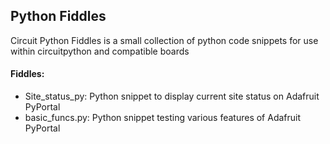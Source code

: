 ## Python Fiddles

Circuit Python Fiddles is a small collection of python code snippets for use within circuitpython and compatible boards

#### Fiddles:

- Site_status_py: Python snippet to display current site status on Adafruit PyPortal
- basic_funcs.py: Python snippet testing various features of Adafruit PyPortal
